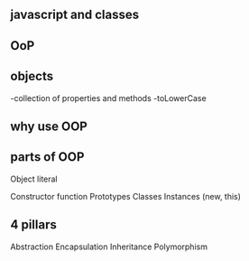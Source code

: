 ## javascript and classes
## OoP


## objects
-collection of properties and methods
-toLowerCase


 ## why use OOP

## parts of OOP
Object literal

Constructor function
Prototypes
Classes
Instances (new, this)
## 4 pillars


  Abstraction
  Encapsulation
  Inheritance
  Polymorphism